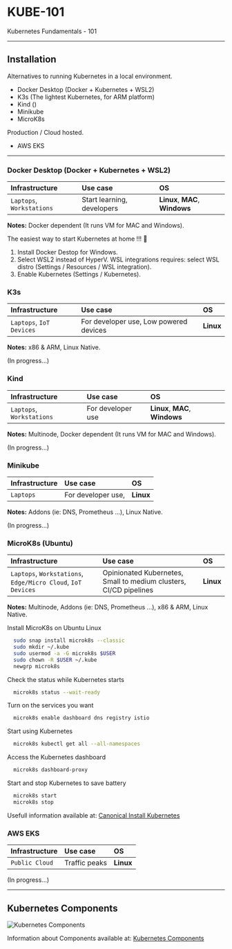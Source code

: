 # KUBE-101

Kubernetes Fundamentals - 101

---

## Installation

Alternatives to running Kubernetes in a local environment.

- Docker Desktop (Docker + Kubernetes + WSL2)
- K3s (The lightest Kubernetes, for ARM platform)
- Kind ()
- Minikube
- MicroK8s

Production / Cloud hosted.

- AWS EKS

---

### Docker Desktop (Docker + Kubernetes + WSL2)

| Infrastructure | Use case       | OS             |
| :------------- | :------------- | :------------- |
| `Laptops`, `Workstations` | Start learning, developers | **Linux**, **MAC**, **Windows** |

**Notes:** Docker dependent (It runs VM for MAC and Windows).

The easiest way to start Kubernetes at home !!! 👶

1. Install Docker Destop for Windows.
2. Select WSL2 instead of HyperV. WSL integrations requires: select WSL distro (Settings / Resources / WSL integration).
3. Enable Kubernetes (Settings / Kubernetes).

### K3s

| Infrastructure | Use case       | OS             |
| :------------- | :------------- | :------------- |
| `Laptops`, `IoT Devices` | For developer use, Low powered devices | **Linux** |

**Notes:** x86 & ARM, Linux Native.

(In progress...)

### Kind

| Infrastructure | Use case       | OS             |
| :------------- | :------------- | :------------- |
| `Laptops`, `Workstations` | For developer use | **Linux**, **MAC**, **Windows** |

**Notes:** Multinode, Docker dependent (It runs VM for MAC and Windows).

(In progress...)

### Minikube

| Infrastructure | Use case       | OS             |
| :------------- | :------------- | :------------- |
| `Laptops` | For developer use, | **Linux** |

**Notes:** Addons (ie: DNS, Prometheus ...), Linux Native.

(In progress...)

### MicroK8s (Ubuntu)

| Infrastructure | Use case       | OS             |
| :------------- | :------------- | :------------- |
| `Laptops`, `Workstations`, `Edge/Micro Cloud`, `IoT Devices` | Opinionated Kubernetes, Small to medium clusters, CI/CD pipelines | **Linux** |

**Notes:** Multinode, Addons (ie: DNS, Prometheus ...), x86 & ARM, Linux Native.

Install MicroK8s on Ubuntu Linux

```bash
  sudo snap install microk8s --classic
  sudo mkdir ~/.kube
  sudo usermod -a -G microk8s $USER
  sudo chown -R $USER ~/.kube
  newgrp microk8s
```

Check the status while Kubernetes starts

```bash
  microk8s status --wait-ready
```

Turn on the services you want

```bash
  microk8s enable dashboard dns registry istio
```

Start using Kubernetes

```bash
  microk8s kubectl get all --all-namespaces
```

Access the Kubernetes dashboard

```bash
  microk8s dashboard-proxy
```

Start and stop Kubernetes to save battery

```bash
  microk8s start
  microk8s stop
```

Usefull information available at: [Canonical Install Kubernetes](https://ubuntu.com/kubernetes/install)

### AWS EKS

| Infrastructure | Use case       | OS             |
| :------------- | :------------- | :------------- |
| `Public Cloud` | Traffic peaks | **Linux** |

(In progress...)

---

## Kubernetes Components

![Kubernetes Components](https://d33wubrfki0l68.cloudfront.net/2475489eaf20163ec0f54ddc1d92aa8d4c87c96b/e7c81/images/docs/components-of-kubernetes.svg)

Information about Components available at: [Kubernetes Components](https://kubernetes.io/docs/concepts/overview/components/)
